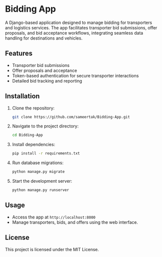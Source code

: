 
# Bidding App

A Django-based application designed to manage bidding for transporters and logistics services. The app facilitates transporter bid submissions, offer proposals, and bid acceptance workflows, integrating seamless data handling for destinations and vehicles.

## Features
- Transporter bid submissions
- Offer proposals and acceptance
- Token-based authentication for secure transporter interactions
- Detailed bid tracking and reporting

## Installation
1. Clone the repository:
   ```bash
   git clone https://github.com/sameertak/Bidding-App.git
   ```
2. Navigate to the project directory:
   ```bash
   cd Bidding-App
   ```
3. Install dependencies:
   ```bash
   pip install -r requirements.txt
   ```
4. Run database migrations:
   ```bash
   python manage.py migrate
   ```
5. Start the development server:
   ```bash
   python manage.py runserver
   ```

## Usage
- Access the app at `http://localhost:8000`
- Manage transporters, bids, and offers using the web interface.

## License
This project is licensed under the MIT License.
